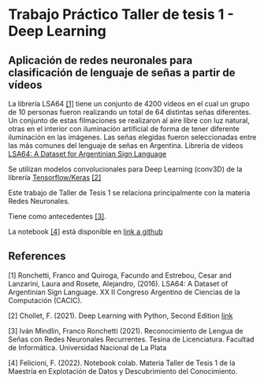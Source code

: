 # Trabajo Práctico Taller de tesis 1 - Deep Learning

## Aplicación de redes neuronales para clasificación de lenguaje de señas a partir de vídeos 

La librería LSA64 [[1]](#1) tiene un conjunto de 4200 vídeos en el cual un grupo de 10 personas fueron realizando un total de 64 distintas señas diferentes. Un conjunto de estas filmaciones se realizaron al aire libre con luz natural, otras en el interior con iluminación artificial de forma de tener diferente iluminación en las imágenes.
Las señas elegidas fueron seleccionadas entre las más comunes del lenguaje de señas en Argentina.
Librería de videos [LSA64: A Dataset for Argentinian Sign Language](http://facundoq.github.io/datasets/lsa64/)

Se utilizan modelos convolucionales para Deep Learning (conv3D) de la librería [Tensorflow/Keras](https://keras.io/api/layers/convolution_layers/convolution3d/) [[2]](#2)

Este trabajo de Taller de Tesis 1 se relaciona principalmente con la materia Redes Neuronales.

Tiene como antecedentes [[3]](#3).

La notebook [[4]](#4) está disponible en [link a github](https://github.com/ffelicioni/conv3d_video/blob/main/clasificar_hands.ipynb)

## References

<a id="1">[1] </a>
Ronchetti, Franco and Quiroga, Facundo and Estrebou, Cesar and Lanzarini, Laura and Rosete, Alejandro, (2016).
LSA64: A Dataset of Argentinian Sign Language.
XX II Congreso Argentino de Ciencias de la Computación (CACIC).

<a id="2">[2]</a>
Chollet, F. (2021).
Deep Learning with Python, Second Edition
[link](https://books.google.com.ar/books?id=XHpKEAAAQBAJ)

<a id="3">[3]</a>
Iván Mindlin, Franco Ronchetti (2021).
Reconocimiento de Lengua de Señas con Redes Neuronales Recurrentes.
Tesina de Licenciatura. Facultad de Informática. Universidad Nacional de La Plata

<a id="4">[4]</a>
Felicioni, F. (2022).
Notebook colab. Materia Taller de Tesis 1 de la Maestría en Explotación de Datos y Descubrimiento del Conocimiento.


